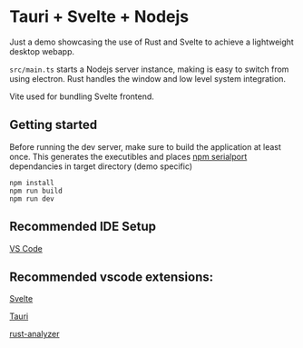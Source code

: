# Tauri + Svelte + Nodejs

Just a demo showcasing the use of Rust and Svelte to achieve a lightweight desktop webapp. 

`src/main.ts` starts a Nodejs server instance, making is easy to switch from using electron. Rust handles the window and low level system integration.

Vite used for bundling Svelte frontend.

## Getting started

Before running the dev server, make sure to build the application at least once. This generates the executibles and places [npm serialport](https://www.npmjs.com/package/serialport) dependancies in target directory (demo specific)
```
npm install
npm run build
npm run dev
```


## Recommended IDE Setup

[VS Code](https://code.visualstudio.com/)

## Recommended vscode extensions:

[Svelte](https://marketplace.visualstudio.com/items?itemName=svelte.svelte-vscode)

[Tauri](https://marketplace.visualstudio.com/items?itemName=tauri-apps.tauri-vscode)

[rust-analyzer](https://marketplace.visualstudio.com/items?itemName=rust-lang.rust-analyzer)